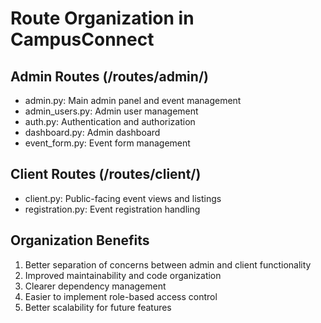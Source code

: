 # Route Organization in CampusConnect

## Admin Routes (/routes/admin/)
- admin.py: Main admin panel and event management
- admin_users.py: Admin user management
- auth.py: Authentication and authorization
- dashboard.py: Admin dashboard
- event_form.py: Event form management

## Client Routes (/routes/client/)
- client.py: Public-facing event views and listings
- registration.py: Event registration handling

## Organization Benefits
1. Better separation of concerns between admin and client functionality
2. Improved maintainability and code organization
3. Clearer dependency management
4. Easier to implement role-based access control
5. Better scalability for future features
